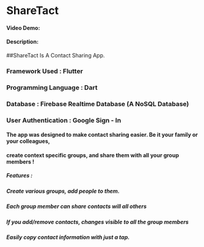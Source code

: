 # ShareTact
#### Video Demo:  <URL HERE>
#### Description:


##ShareTact Is A Contact Sharing App.

### Framework Used : Flutter
### Programming Language : Dart
### Database : Firebase Realtime Database (A NoSQL Database)
### User Authentication : Google Sign - In

#### The app was designed to make contact sharing easier. Be it your family or your colleagues,
#### create context specific groups, and share them with all your group members !

##### Features :
##### Create various groups, add people to them.

##### Each group member can share contacts will all others

##### If you add/remove contacts, changes visible to all the group members

##### Easily copy contact information with just a tap.

